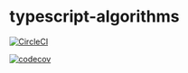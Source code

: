 # typescript-algorithms

[![CircleCI](https://circleci.com/gh/aiandev/typescript-algorithms.svg?style=svg)](https://circleci.com/gh/aiandev/typescript-algorithms)

[![codecov](https://codecov.io/gh/aiandev/typescript-algorithms/branch/master/graph/badge.svg)](https://codecov.io/gh/aiandev/typescript-algorithms)